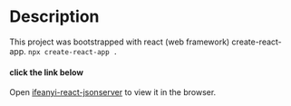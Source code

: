 # Description

This project was bootstrapped with react (web framework) create-react-app. `npx create-react-app .`

#### click the link below

Open [ifeanyi-react-jsonserver](https://ifeanyi-react-jsonserver.netlify.app) to view it in the browser.